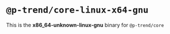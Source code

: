 # `@p-trend/core-linux-x64-gnu`

This is the **x86_64-unknown-linux-gnu** binary for `@p-trend/core`

